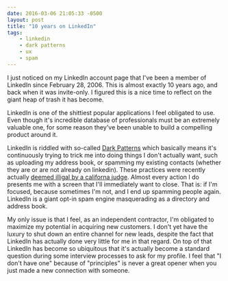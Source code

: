 ```yaml
---
date: 2016-03-06 21:05:33 -0500
layout: post
title: "10 years on LinkedIn"
tags:
    - linkedin
    - dark patterns
    - ux
    - spam
---
```


I just noticed on my LinkedIn account page that I've been a member of LinkedIn
since February 28, 2006. This is almost exactly 10 years ago, and back when it
was invite-only. I figured this is a nice time to reflect on the giant heap of
trash it has become.

LinkedIn is one of the shittiest popular applications I feel obligated to use.
Even though it's incredible database of professionals must be an extremely
valuable one, for some reason they've been unable to build a compelling product
around it.

LinkedIn is riddled with so-called [Dark Patterns][1] which basically means it's
continuously trying to trick me into doing things I don't actually want, such
as uploading my address book, or spamming my existing contacts (whether they
are or are not already on linkedin). These practices were recently actually
[deemed illigal by a californa judge][2]. Almost every action I do presents me
with a screen that I'll immediately want to close. That is: if I'm focused,
because sometimes I'm not, and I end up spamming people again. LinkedIn is a giant
opt-in spam engine masquerading as a directory and address book.

My only issue is that I feel, as an independent contractor, I'm obligated to
maximize my potential in acquiring new customers. I don't yet have the luxury to
shut down an entire channel for new leads, despite the fact that LinkedIn has
actually done very little for me in that regard. On top of that LinkedIn has
become so ubiquitous that it's actually become a standard question during some
interview processes to ask for my profile. I feel that "I don't have one"
because of "principles" is never a great opener when you just made a new
connection with someone.

[1]: https://medium.com/@danrschlosser/linkedin-dark-patterns-3ae726fe1462
[2]: http://www.fastcodesign.com/3051906/fast-feed/after-lawsuit-settlement-linkedins-dishonest-design-is-now-a-13-million-problem
